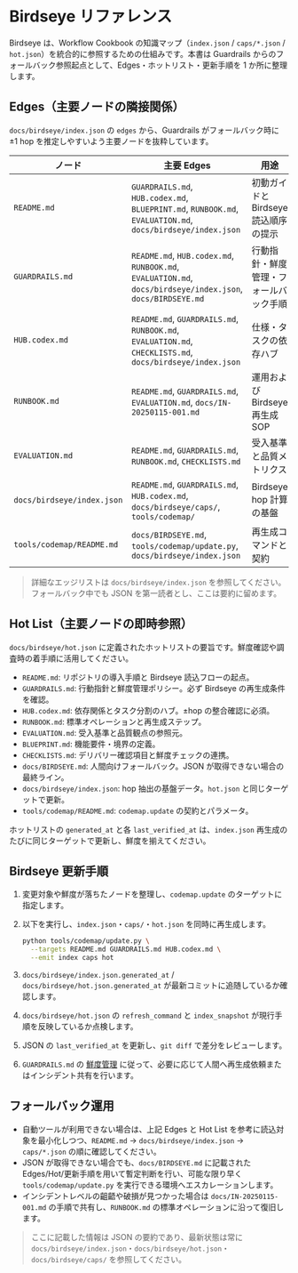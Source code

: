 # Birdseye リファレンス

Birdseye は、Workflow Cookbook の知識マップ（`index.json` / `caps/*.json` / `hot.json`）を統合的に参照するための仕組みです。本書は Guardrails からのフォールバック参照起点として、Edges・ホットリスト・更新手順を 1 か所に整理します。

## Edges（主要ノードの隣接関係）

`docs/birdseye/index.json` の `edges` から、Guardrails がフォールバック時に ±1 hop を推定しやすいよう主要ノードを抜粋しています。

| ノード | 主要 Edges | 用途 |
| --- | --- | --- |
| `README.md` | `GUARDRAILS.md`, `HUB.codex.md`, `BLUEPRINT.md`, `RUNBOOK.md`, `EVALUATION.md`, `docs/birdseye/index.json` | 初動ガイドと Birdseye 読込順序の提示 |
| `GUARDRAILS.md` | `README.md`, `HUB.codex.md`, `RUNBOOK.md`, `EVALUATION.md`, `docs/birdseye/index.json`, `docs/BIRDSEYE.md` | 行動指針・鮮度管理・フォールバック手順 |
| `HUB.codex.md` | `README.md`, `GUARDRAILS.md`, `RUNBOOK.md`, `EVALUATION.md`, `CHECKLISTS.md`, `docs/birdseye/index.json` | 仕様・タスクの依存ハブ |
| `RUNBOOK.md` | `README.md`, `GUARDRAILS.md`, `EVALUATION.md`, `docs/IN-20250115-001.md` | 運用および Birdseye 再生成 SOP |
| `EVALUATION.md` | `README.md`, `GUARDRAILS.md`, `RUNBOOK.md`, `CHECKLISTS.md` | 受入基準と品質メトリクス |
| `docs/birdseye/index.json` | `README.md`, `GUARDRAILS.md`, `HUB.codex.md`, `docs/birdseye/caps/`, `tools/codemap/` | Birdseye hop 計算の基盤 |
| `tools/codemap/README.md` | `docs/BIRDSEYE.md`, `tools/codemap/update.py`, `docs/birdseye/index.json` | 再生成コマンドと契約 |

> 詳細なエッジリストは `docs/birdseye/index.json` を参照してください。フォールバック中でも JSON を第一読者とし、ここは要約に留めます。

## Hot List（主要ノードの即時参照）

`docs/birdseye/hot.json` に定義されたホットリストの要旨です。鮮度確認や調査時の着手順に活用してください。

- `README.md`: リポジトリの導入手順と Birdseye 読込フローの起点。
- `GUARDRAILS.md`: 行動指針と鮮度管理ポリシー。必ず Birdseye の再生成条件を確認。
- `HUB.codex.md`: 依存関係とタスク分割のハブ。±hop の整合確認に必須。
- `RUNBOOK.md`: 標準オペレーションと再生成ステップ。
- `EVALUATION.md`: 受入基準と品質観点の参照元。
- `BLUEPRINT.md`: 機能要件・境界の定義。
- `CHECKLISTS.md`: デリバリー確認項目と鮮度チェックの連携。
- `docs/BIRDSEYE.md`: 人間向けフォールバック。JSON が取得できない場合の最終ライン。
- `docs/birdseye/index.json`: hop 抽出の基盤データ。`hot.json` と同じターゲットで更新。
- `tools/codemap/README.md`: `codemap.update` の契約とパラメータ。

ホットリストの `generated_at` と各 `last_verified_at` は、`index.json` 再生成のたびに同じターゲットで更新し、鮮度を揃えてください。

## Birdseye 更新手順

1. 変更対象や鮮度が落ちたノードを整理し、`codemap.update` のターゲットに指定します。
2. 以下を実行し、`index.json`・`caps/`・`hot.json` を同時に再生成します。

   ```bash
   python tools/codemap/update.py \
     --targets README.md GUARDRAILS.md HUB.codex.md \
     --emit index caps hot
   ```

3. `docs/birdseye/index.json.generated_at` / `docs/birdseye/hot.json.generated_at` が最新コミットに追随しているか確認します。
4. `docs/birdseye/hot.json` の `refresh_command` と `index_snapshot` が現行手順を反映しているか点検します。
5. JSON の `last_verified_at` を更新し、`git diff` で差分をレビューします。
6. `GUARDRAILS.md` の [鮮度管理](../GUARDRAILS.md#鮮度管理staleness-handling) に従って、必要に応じて人間へ再生成依頼またはインシデント共有を行います。

## フォールバック運用

- 自動ツールが利用できない場合は、上記 Edges と Hot List を参考に読込対象を最小化しつつ、`README.md` → `docs/birdseye/index.json` → `caps/*.json` の順に確認してください。
- JSON が取得できない場合でも、`docs/BIRDSEYE.md` に記載された Edges/Hot/更新手順を用いて暫定判断を行い、可能な限り早く `tools/codemap/update.py` を実行できる環境へエスカレーションします。
- インシデントレベルの齟齬や破損が見つかった場合は `docs/IN-20250115-001.md` の手順で共有し、`RUNBOOK.md` の標準オペレーションに沿って復旧します。

> ここに記載した情報は JSON の要約であり、最新状態は常に `docs/birdseye/index.json`・`docs/birdseye/hot.json`・`docs/birdseye/caps/` を参照してください。

